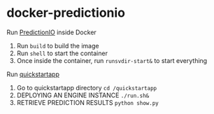 docker-predictionio
===================

Run [PredictionIO](http://prediction.io) inside Docker

1. Run ```build``` to build the image
2. Run ```shell``` to start the container
3. Once inside the container, run ```runsvdir-start&``` to start everything

Run [quickstartapp](http://docs.prediction.io/0.8.0/tutorials/engines/quickstart.html)

1. Go to quickstartapp directory ```cd /quickstartapp```
2. DEPLOYING AN ENGINE INSTANCE ```./run.sh&```
3. RETRIEVE PREDICTION RESULTS ```python show.py```
